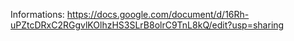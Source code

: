 Informations: https://docs.google.com/document/d/16Rh-uPZtcDRxC2RGgvlKOlhzHS3SLrB8olrC9TnL8kQ/edit?usp=sharing
